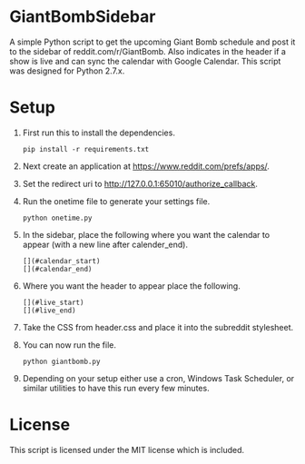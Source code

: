 # GiantBombSidebar
A simple Python script to get the upcoming Giant Bomb schedule and post it to the sidebar of reddit.com/r/GiantBomb.  Also indicates in the header if a show is live and can sync the calendar with Google Calendar.  This script was designed for Python 2.7.x.

# Setup
1. First run this to install the dependencies.

    ```
    pip install -r requirements.txt
    ```

2. Next create an application at https://www.reddit.com/prefs/apps/.
3. Set the redirect uri to http://127.0.0.1:65010/authorize_callback.
4. Run the onetime file to generate your settings file.

    ```
    python onetime.py
    ```

5. In the sidebar, place the following where you want the calendar to appear (with a new line after calender_end).

    ```
    [](#calendar_start)
    [](#calendar_end)
    ```

6. Where you want the header to appear place the following.

    ```
    [](#live_start)
    [](#live_end)
    ```

7. Take the CSS from header.css and place it into the subreddit stylesheet.

8. You can now run the file.

    ```
    python giantbomb.py
    ```

9. Depending on your setup either use a cron, Windows Task Scheduler, or similar utilities to have this run every few minutes.

# License
This script is licensed under the MIT license which is included.